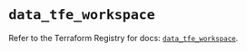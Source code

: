 # `data_tfe_workspace`

Refer to the Terraform Registry for docs: [`data_tfe_workspace`](https://registry.terraform.io/providers/hashicorp/tfe/0.58.1/docs/data-sources/workspace).

